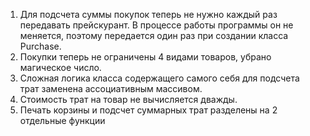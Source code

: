 1. Для подсчета суммы покупок теперь не нужно каждый раз передавать
прейскурант. В процессе работы программы он не меняется, поэтому передается
один раз при создании класса Purchase.
2. Покупки теперь не ограничены 4 видами товаров, убрано магическое число.
3. Сложная логика класса содержащего самого себя для подсчета трат заменена
ассоциативным массивом.
4. Стоимость трат на товар не вычисляется дважды.
5. Печать корзины и подсчет суммарных трат разделены на 2 отдельные
функции